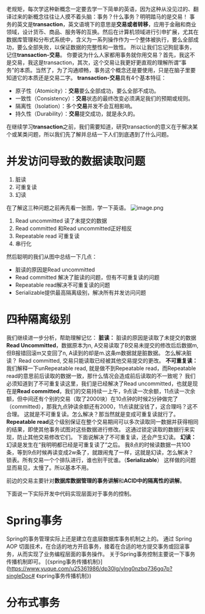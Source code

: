 老规矩，每次学这种新概念一定要去学一下简单的英语，因为这种从没见过的、翻译过来的新概念往往让人摸不着头脑：事务？什么事务？明明踏马的是交易！
事务的英文是**transaction**，英文语境下的意思是**交易或者转移**，应用于金融和商业领域，设计货币、商品、服务等的互换。然后在计算机领域进行引申扩展，尤其在数据库管理和分布式系统中，含义为一系列操作作为一个整体被执行，要么全部成功，要么全部失败，以保证数据的完整性和一致性。
所以让我们忘记狗屁事务，记住**transaction-交易**。
你要说为什么人家都用事务就你用交易？首先，我这不是交易，我这是transaction，其次，这个交易让我更好更直观的理解所谓“事务”的本质。当然了，为了沟通顺畅，事务这个概念还是要使用，只是在脑子里要知道它的本质还是交易二字。
**transaction-交易**具有4个基本特征：

- 原子性（Atomicity）：**交易**要么全部成功，要么全部不成功。
- 一致性（Consistency）：**交易**状态的最终改变必须满足我们的预期或规则。
- 隔离性（Isolation）：多个**交易**并发不会互相影响。
- 持久性（Durability）：**交易**提交成功，就是永久的。

在继续学习**transaction**之前，我们需要知道，研究transaction的意义在于解决某个或某类问题，所以我们先了解并总结一下人们到底遇到了什么问题。
# 并发访问导致的数据读取问题

1. 脏读
2. 可重复读
3. 幻读

在了解这三种问题之前再先看一张图，学一下英语。
![image.png](https://cdn.nlark.com/yuque/0/2023/png/25734432/1701261056573-251b4064-9cce-4a51-9289-c0ad68b00017.png#averageHue=%23fafaf9&clientId=u740bc2ec-819d-4&from=paste&height=182&id=u31b1625a&originHeight=250&originWidth=874&originalType=binary&ratio=1.375&rotation=0&showTitle=false&size=26471&status=done&style=none&taskId=u653ae8c1-83bb-4e48-9f53-62ee15be36a&title=&width=635.6363636363636)

1. Read uncommitted 读了未提交的数据
2. Read committed 和Read uncommitted正好相反
3. Repeatable read 可重复读
4. 串行化

然后聪明的我们从图中总结一下几点：

- 脏读的原因是Read uncommitted
- Read committed 解决了脏读的问题，但有不可重复读的问题
- Repeatable read解决不可重复读的问题
- Serializable提供最高隔离级别，解决所有并发访问问题
# 四种隔离级别
我们继续进一步分析，帮助理解记忆：
**脏读：**
脏读的原因是读取了未提交的数据**Read Uncommitted**，数据原本为n, A交易读取了B交易未提交的修改后后数据m, 但B报错回滚m又变回了n, A读到的却是m.这条m数据就是脏数据。
怎么解决脏读？
Read committed, 交易只能读取已经被其他交易提交的更改。
**不可重复读：**
我们解释一下unRepeatable read, 就是做不到Repeatable read，而Repeatable read的意思前后读取的数据一致，那什么情况会造成前后读取的不一致呢？
我们必须知道到了不可重复读这里，我们是已经解决了Read uncommitted，也就是现在是**Read committed**，我们的交易持续一上午，9点读一次余额，11点读一次余额，但中间还有个别的交易（取了2000块）在10点钟的时候2分钟做完了（committed），那我九点钟读余额还有2000，11点读就没钱了，这合理吗？这不合理。
这就是不可重复读。怎么解决？那当然就是变成可重复读就行了。
**Repeatable read**这个级别保证在整个交易期间可以多次读取同一数据并获得相同的结果，即使其他事务试图对这些数据进行修改。
这通过锁定读取的数据行来实现，防止其他交易修改它们。
下面说解决了不可重复读，还会产生幻读。
**幻读：**
幻读是发生在“我明明都已经是可重复读了”之后。
我8点的时候读数据一共100条，等到9点时候再读变成2w条了，就跟闹鬼了一样，这就是幻读，怎么解决？
锁表。所有交易一个个排队进行，谁也别干扰谁。（**Serializable**）
这样做的问题显而易见，太慢了。所以基本不用。

前边的交易主要针对**数据库数据管理的事务讲解**和**ACID中的隔离性的讲解**。

下面说一下实际开发中代码实现层面对于事务的控制。
# Spring事务
Spring的事务管理实际上还是建立在底层数据库事务机制之上的。
通过 Spring AOP 切面技术，在合适的地方开启事务，接着在合适的地方提交事务或回滚事务，从而实现了业务编程层面的事务操作。
关于Spring事务控制主要说一下事务传播机制即可。
[《spring事务传播机制》](https://www.yuque.com/u25361986/dp30lg/ylng0nzbq736gq7p?singleDoc# 《spring事务传播机制》)
# 分布式事务
